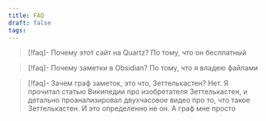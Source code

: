 ```yaml
---
title: FAQ
draft: false
tags:
---
```

> [!faq]- Почему этот сайт на Quartz?
> По тому, что он бесплатный

> [!faq]- Почему заметки в Obsidian?
> По тому, что я владею файлами

> [!faq]- Зачем граф заметок, это что, Зеттелькастен?
> Нет. Я прочитал статью Википедии про изобретателя Зеттелькастен, и детально проанализировал двухчасовое видео про то, что такое Зеттелькастен. И это определенно не он. А граф мне просто